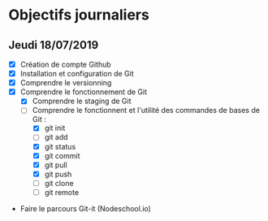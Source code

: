 # Objectifs journaliers

## Jeudi 18/07/2019


* [X] Création de compte Github
* [X] Installation et configuration de Git
* [X] Comprendre le versionning
* [X] Comprendre le fonctionnement de Git
  * [X] Comprendre le staging de Git
  * [ ] Comprendre le fonctionnent et l'utilité des commandes de bases de Git :
    * [X] git init
    * [ ] git add
    * [X] git status
    * [X] git commit
    * [X] git pull
    * [X] git push
    * [ ] git clone
    * [ ] git remote
* Faire le parcours Git-it (Nodeschool.io)
